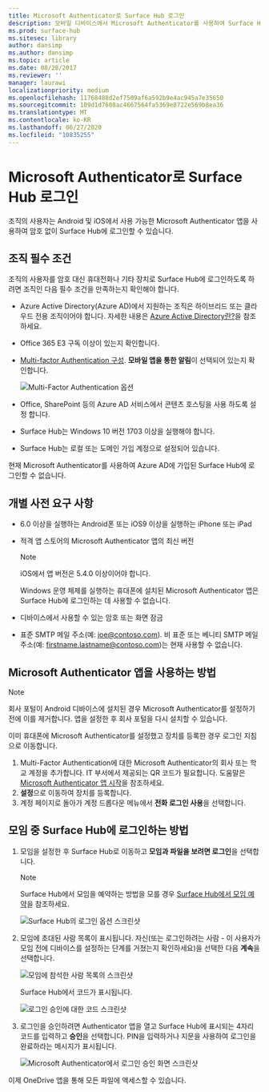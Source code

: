 ```yaml
---
title: Microsoft Authenticator로 Surface Hub 로그인
description: 모바일 디바이스에서 Microsoft Authenticator를 사용하여 Surface Hub에 로그인합니다.
ms.prod: surface-hub
ms.sitesec: library
author: dansimp
ms.author: dansimp
ms.topic: article
ms.date: 08/28/2017
ms.reviewer: ''
manager: laurawi
localizationpriority: medium
ms.openlocfilehash: 11768488d2ef7509af6a592b9e4ac945a7e35650
ms.sourcegitcommit: 109d1d7608ac4667564fa5369e8722e569b8ea36
ms.translationtype: MT
ms.contentlocale: ko-KR
ms.lasthandoff: 06/27/2020
ms.locfileid: "10835255"
---
```

# Microsoft Authenticator로 Surface Hub 로그인

조직의 사용자는 Android 및 iOS에서 사용 가능한 Microsoft Authenticator 앱을 사용하여 암호 없이 Surface Hub에 로그인할 수 있습니다.

## 조직 필수 조건

조직의 사용자를 암호 대신 휴대전화나 기타 장치로 Surface Hub에 로그인하도록 하려면 조직인 다음 필수 조건을 만족하는지 확인해야 합니다. 

- Azure Active Directory(Azure AD)에서 지원하는 조직은 하이브리드 또는 클라우드 전용 조직이어야 합니다. 자세한 내용은 [Azure Active Directory란?](https://docs.microsoft.com/azure/active-directory/active-directory-whatis)을 참조하세요.

- Office 365 E3 구독 이상이 있는지 확인합니다. 

- [Multi-factor Authentication 구성](https://docs.microsoft.com/azure/active-directory/authentication/howto-mfa-mfasettings). **모바일 앱을 통한 알림**이 선택되어 있는지 확인합니다. 

    ![Multi-Factor Authentication 옵션](images/mfa-options.png)

- Office, SharePoint 등의 Azure AD 서비스에서 콘텐츠 호스팅을 사용 하도록 설정 합니다. 

- Surface Hub는 Windows 10 버전 1703 이상을 실행해야 합니다.

- Surface Hub는 로컬 또는 도메인 가입 계정으로 설정되어 있습니다.

현재 Microsoft Authenticator를 사용하여 Azure AD에 가입된 Surface Hub에 로그인할 수 없습니다.

## 개별 사전 요구 사항

- 6.0 이상을 실행하는 Android폰 또는 iOS9 이상을 실행하는 iPhone 또는 iPad 

- 적격 앱 스토어의 Microsoft Authenticator 앱의 최신 버전

    >[!NOTE]
    >iOS에서 앱 버전은 5.4.0 이상이어야 합니다.
    >
    >Windows 운영 체제를 실행하는 휴대폰에 설치된 Microsoft Authenticator 앱은 Surface Hub에 로그인하는 데 사용할 수 없습니다.

- 디바이스에서 사용할 수 있는 암호 또는 화면 잠금

- 표준 SMTP 메일 주소(예: joe@contoso.com). 비 표준 또는 베니티 SMTP 메일 주소(예: firstname.lastname@contoso.com)는 현재 사용할 수 없습니다.

## Microsoft Authenticator 앱을 사용하는 방법

>[!NOTE]
>회사 포털이 Android 디바이스에 설치된 경우 Microsoft Authenticator를 설정하기 전에 이를 제거합니다. 앱을 설정한 후 회사 포털을 다시 설치할 수 있습니다.
>
>이미 휴대폰에 Microsoft Authenticator를 설정했고 장치를 등록한 경우 로그인 지침으로 이동합니다.

1. Multi-Factor Authentication에 대한 Microsoft Authenticator의 회사 또는 학교 계정을 추가합니다. IT 부서에서 제공되는 QR 코드가 필요합니다. 도움말은 [Microsoft Authenticator 앱 시작](https://docs.microsoft.com/azure/multi-factor-authentication/end-user/microsoft-authenticator-app-how-to)을 참조하세요.
2. **설정**으로 이동하여 장치를 등록합니다.
3. 계정 페이지로 돌아가 계정 드롭다운 메뉴에서 **전화 로그인 사용**을 선택합니다.

## 모임 중 Surface Hub에 로그인하는 방법

1. 모임을 설정한 후 Surface Hub로 이동하고 **모임과 파일을 보려면 로그인**을 선택합니다.

    >[!NOTE]
    >Surface Hub에서 모임을 예약하는 방법을 모를 경우 [Surface Hub에서 모임 예약](https://support.microsoft.com/help/17325/surfacehub-schedulemeeting)을 참조하세요.

    ![Surface Hub의 로그인 옵션 스크린샷](images/sign-in.png)

2. 모임에 초대된 사람 목록이 표시됩니다. 자신(또는 로그인하려는 사람 - 이 사용자가 모임 전에 디바이스를 설정하는 단계를 거쳤는지 확인하세요)을 선택한 다음 **계속**을 선택합니다.

    ![모임에 참석한 사람 목록의 스크린샷](images/attendees.png)

    Surface Hub에서 코드가 표시됩니다.

    ![로그인 승인에 대한 코드 스크린샷](images/approve-signin.png)

3. 로그인을 승인하려면 Authenticator 앱을 열고 Surface Hub에 표시되는 4자리 코드를 입력하고 **승인**을 선택합니다. PIN을 입력하거나 지문을 사용하여 로그인을 완료하라는 메시지가 표시됩니다. 

    ![Microsoft Authenticator에서 로그인 승인 화면 스크린샷](images/approve-signin2.png)

이제 OneDrive 앱을 통해 모든 파일에 액세스할 수 있습니다.